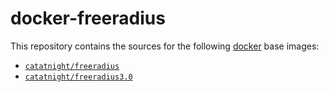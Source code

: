 docker-freeradius
=============

This repository contains the sources for the following [docker](https://docker.io) base images:
- [`catatnight/freeradius`](/v2)
- [`catatnight/freeradius3.0`](/v3)


